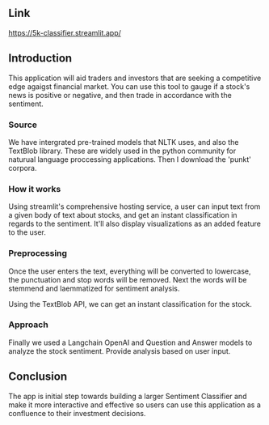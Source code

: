 ## Link
https://5k-classifier.streamlit.app/

## Introduction
This application will aid traders and investors that are seeking a competitive edge agaigst financial market. You can use this tool to gauge if a stock's news is positive or negative, and then trade in accordance with the sentiment. 

### Source
We have intergrated pre-trained models that NLTK uses, and also the TextBlob library. These are widely used in the python community for naturual language proccessing applications. Then I download the 'punkt' corpora.

### How it works
Using streamlit's comprehensive hosting service, a user can input text from a given body of text about stocks, and get an instant classification in regards to the sentiment. It'll also display visualizations as an added feature to the user.

### Preprocessing
Once the user enters the text, everything will be converted to lowercase, the punctuation and stop words will be removed. Next the words will be stemmend and laemmatized for sentiment analysis.

Using the TextBlob API, we can get an instant classification for the stock.

### Approach

Finally we used a Langchain OpenAI and Question and Answer models to analyze the stock sentiment. Provide analysis based on user input. 


## Conclusion
The app is initial step towards building a larger Sentiment Classifier and make it more interactive and effective so users can use this application as a confluence to their investment decisions.
